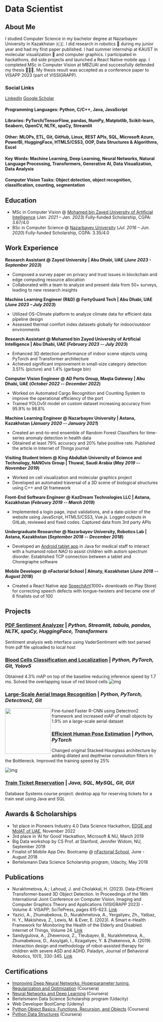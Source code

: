 # Data Scientist

## About Me
I studied Computer Science in my bachelor degree at Nazarbayev University in Kazakhstan 🇰🇿. I did research in robotics 🤖 during my junior year and had my first paper published. I had summer internship at KAUST in molecular visualization 🧬 and computer graphics. I participated in hackathons, did side projects and launched a React Native mobile app.  I completed MSc in Computer Vision at MBZUAI and successfully defended my thesis 👩🏻‍🎓. My thesis result was accepted as a conference paper to VISAPP 2023 (part of VISSIGRAPP).

### Social Links
[LinkedIn](https://www.linkedin.com/in/nurakhmetova/)
[Google Scholar](https://scholar.google.com/citations?hl=en&user=yfIe898AAAAJ)

#### Programming Languages: Python, C/C++, Java, JavaScript
#### Libraries: PyTorch/TensorFlow, pandas, NumPy, Matplotlib, Scikit-learn, Seaborn, OpenCV, NLTK, spaCy, Streamlit
#### Other: MLOPs, ETL, Git, GitHub, Linux, REST APIs, SQL, Microsoft Azure, PowerBI, HuggingFace, HTML5/CSS3, OOP, Data Structures & Algorithms, Excel
#### Key Words: Machine Learning, Deep Learning, Neural Networks, Natural Language Processing, Transformers, Generative AI, Data Visualization, Data Analysis
#### Computer Vision Tasks: Object detection, object recognition, classification, counting, segmentation

## Education
- MSc in Computer Vision @ [Mohamed bin Zayed University of Artificial Intelligence](https://mbzuai.ac.ae)  (_Jan. 2021 – Jan. 2023_)
  Fully-funded Scholarship, CGPA: 3.67/4.0  
- BSc in Computer Science @ [Nazarbayev University](https://nu.edu.kz) (_Jul. 2016 – Jun. 2020_)
  Fully-funded Scholarship, CGPA: 3.35/4.0 

## Work Experience
**Research Assistant @ Zayed University | Abu Dhabi, UAE (_June 2023 - September 2023_)** 
- Composed a survey paper on privacy and trust issues in blockchain and edge computing resource allocation
- Collaborated with a team to analyze and present data from 50+ surveys, leading to new research insights

**Machine Learning Engineer (R&D) @ FortyGuard Tech | Abu Dhabi, UAE (_June 2023 – July 2023_)**
- Utilized OS-Climate platform to analyze climate data for efficient data pipeline design
- Assessed thermal comfort index datasets globally for indoor/outdoor environments

**Research Assistant @ Mohamed bin Zayed University of Artificial Intelligence | Abu Dhabi, UAE (_February 2023 -- July 2023_)**
- Enhanced 3D detection performance of indoor scene objects using PyTorch and Transformer architecture
- Achieved significant improvement in small-size category detection: 3.51% (picture) and 1.4% (garbage bin)

**Computer Vision Engineer @ AD Ports Group, Maqta Gateway | Abu Dhabi, UAE (_October 2022 -- December 2022_)**
- Worked on Automated Cargo Recognition and Counting System to improve the operational efficiency of the port
- Trained YOLOv5l model on custom dataset increasing accuracy from 95.9% to 98.8%

**Machine Learning Engineer @ Nazarbayev University | Astana, Kazakhstan (_January 2020 -- January 2021_)**
- Created an end-to-end ensemble of Random Forest Classifiers for time-series anomaly detection in health data
- Obtained at least 79\% accuracy and 20\% false positive rate. Published the article in Internet of Things journal

**Visiting Student Intern @ King Abdullah University of Science and Technology, NANOvis Group | Thuwal, Saudi Arabia (_May 2019 -- November 2019_)**
- Worked on cell visualization and molecular graphics project
- Developed an automated traversal of a 3D scene of biological structures using C++ and Qt framework

**Front-End Software Engineer @ KazDream Technologies LLC | Astana, Kazakhstan (_February 2019 -- March 2019_)**
- Implemented a login page, input validations, and a date-picker of the website using JavaScript, HTML5/CSS3, Vue.js. Logged outputs in GitLab, reviewed and fixed codes. Captured data from 3rd party APIs

**Undergraduate Researcher @ Nazarbayev University, Robotics Lab | Astana, Kazakhstan (_September 2018 -- December 2018_)**
- Developed an [Android tablet app](https://github.com/Aydana1/Android_App_Nao_RemoteControl) in Java for medical staff to interact with a humanoid robot NAO to assist children with autism spectrum disorder. Established TCP connection between a tablet and  Choregraphe software

**Mobile Developer @ nFactorial School | Almaty, Kazakhstan (_June 2018 -- August 2018_)**
- Created a React Native app [SpeechArt](https://github.com/Aydana1/SpeechArt)(1000+ downloads on Play Store) for correcting speech defects with tongue-twisters and became one of 6 finalists out of 100

## Projects
### [PDF Sentiment Analyzer](https://github.com/Aydana1/NLP_Sentiment_analysis) | _Python, Streamlit, tabula, pandas, NLTK, spaCy, HuggingFace, Transformers_

Sentiment analysis web interface using VaderSentiment with text parsed from pdf file uploaded to local host 

### [Blood Cells Classification and Localization](https://github.com/Aydana1/Enhancing_YOLOv5l) | _Python, PyTorch, Git, Yolov5_

Obtained 4.3% mAP on top of the baseline reducing inference speed by 1.7 ms. Solved the overlapping issue of red blood cells 
![img](assets/img/yolo_vs_base.png)

### [Large-Scale Aerial Image Recognition](https://drive.google.com/file/d/1v2-A-zfaRUac3rxw5UuM6IUqNB0qE0c7/view?usp=sharing) | _Python, PyTorch, Detectron2, Git_

<img align="left" width="150" height="150" src="https://github.com/Aydana1/portfolio/assets/img/faster-rcnn.png">

Fine-tuned Faster R-CNN using Detectron2 framework and increased mAP of small objects by 1.9\% on a large-scale aerial dataset

### [Efficient Human Pose Estimation](https://mbzuaiac-my.sharepoint.com/:p:/g/personal/fatima_albreiki_mbzuai_ac_ae/ET2Fa51ZLStCgRFH_NYfdbgB2Uoqm2YxpkeXx-cd8_rvng?e=lqwldkhttps://github.com/Aydana1/TrainTicketing) | _Python, PyTorch_ 

Changed original Stacked Hourglass architecture by adding dilated and depthwise convolution filters in the Bottleneck. Improved the training speed by 25%

![img](assets/img/pose-est.png)

### [Train Ticket Reservation](https://github.com/Aydana1/TrainTicketing) | _Java, SQL, MySQL, Git, GUI_

Database Systems course project: desktop app for reserving tickets for a train seat using Java and SQL

## Awards & Scholarships
- 1st place in Pioneers Industry 4.0 Data Science Hackathon, [EDGE and MoIAT of UAE](https://edgegroup.ae/news/ministry-industry-and-advanced-technology-and-edge-launch-pioneers-40-hackathon-series-advance), November 2022
- 3rd place in ‘AI for Good’ Hackathon, Microsoft & NU, March 2019
- Big Data workshop by CS Prof. at Stanford, Jennifer Widom, NU, September 2019
- Finalist of Mobile App Dev. Bootcamp @ [nFactorial School](https://www.nfactorial.school/), June - August 2018
- Bertelsmann Data Science Scholarship program, Udacity, May 2018

## Publications
- Nurakhmetova, A.; Lahoud, J. and Cholakkal, H. (2023). Data-Efficient Transformer-based 3D Object Detection. In Proceedings of the 18th International Joint Conference on Computer Vision, Imaging and Computer Graphics Theory and Applications (VISIGRAPP 2023) - Volume 4: VISAPP; SciTePress, pages 615-623. [Link](https://doi.org/10.5220/0011673200003417)
- Yazici, A., Zhumabekova, D., Nurakhmetova, A., Yergaliyev, Zh., Yatbaz, H. Y.,  Makisheva, Z., Lewis, M. & Ever, E. (2023). A Smart e-Health Framework for Monitoring the Health of the Elderly and Disabled. Internet of Things, Volume 24. [Link](https://doi.org/10.1016/j.iot.2023.100971)
- Sandygulova, A., Zhexenova, Z., Tleubayev, B., Nurakhmetova, A., Zhumabekova, D., Assylgali, I., Rzagaliyev, Y. \& Zhakenova, A. (2019). Interaction design and methodology of robot-assisted therapy for children with severe ASD and ADHD. Paladyn, Journal of Behavioral Robotics, 10(1), 330-345. [Link](https://doi.org/10.1515/pjbr-2019-0027)

## Certifications
- [Improving Deep Neural Networks: Hyperparameter tuning, Regularization and Optimization](https://www.coursera.org/account/accomplishments/verify/9MB8V8BM8FKL) (Coursera)
- [Neural Networks and Deep Learning](https://coursera.org/share/fdb61da55276c3e9bcf31bdda4d48f2f) (Coursera)
- Bertelsmann Data Science Scholarship program (Udacity)
- Web Developer BootCamp (Udemy)
- [Python Object Basics: Functions, Recursion, and Objects](https://coursera.org/share/c445d5a4b433433c97d3fa10d85d1abf) (Coursera)
- [Python Data Structures](https://coursera.org/share/20e0d86355ac4bb3ec6465512e623d8f) (Coursera)
